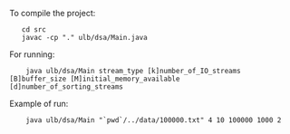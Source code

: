 To compile the project:
 ```
    cd src
    javac -cp "." ulb/dsa/Main.java
```
 For running:
```
    java ulb/dsa/Main stream_type [k]number_of_IO_streams [B]buffer_size [M]initial_memory_available [d]number_of_sorting_streams  
```
 Example of run:
```
    java ulb/dsa/Main "`pwd`/../data/100000.txt" 4 10 100000 1000 2
```
